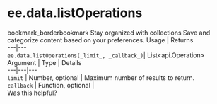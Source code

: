  
#  ee.data.listOperations
bookmark_borderbookmark Stay organized with collections  Save and categorize content based on your preferences.
Usage | Returns  
---|---  
`ee.data.listOperations(_limit_, _callback_)`|  List<api.Operation>  
Argument | Type | Details  
---|---|---  
`limit` | Number, optional | Maximum number of results to return.  
`callback` | Function, optional |   
Was this helpful?
